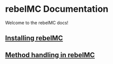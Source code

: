 # rebelMC Documentation

Welcome to the rebelMC docs!

## [Installing rebelMC](/docs/INSTALL.md)

## [Method handling in rebelMC](/docs/METHODS.md)
